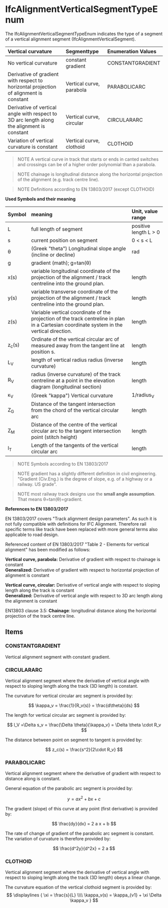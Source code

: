 # IfcAlignmentVerticalSegmentTypeEnum

The IfcAlignmentVerticalSegmentTypeEnum indicates the type of a segment of a vertical alignment segment (IfcAlignmentVerticalSegment).
<!-- end of short definition -->

| Vertical curvature | Segmenttype    | Enumeration Values |
|:----|:------------------|:----------|
| No vertical curvature | constant gradient    | CONSTANTGRADIENT |
| Derivative of gradient with respect to horizontal projection of alignment is constant | Vertical curve, parabola | PARABOLICARC |
| Derivative of vertical angle with respect to 3D arc length along the alignment is constant | Vertical curve, circular | CIRCULARARC |
| Variation of vertical curvature is constant | Vertical curve, clothoid | CLOTHOID |


> NOTE A vertical curve in track that starts or ends in canted switches and crossings can be of a higher order polynomial than a parabola.

> NOTE chainage is longitudinal distance along the horizontal projection of the alignment (e.g. track centre line).


> NOTE Definitions according to EN 13803/2017 (except CLOTHOID)



**Used Symbols and their meaning**


| Symbol | meaning | Unit, value range |
|:----|:------------------|:----------|
| L | full length of segment    | positive length L > 0 |
| s | current position on segment    | 0 < s < L |
| θ | (Greek "theta") Longitudinal slope angle (incline or decline)  | rad |
| g | gradient (math); g=tan(θ) | |
| x(s) | variable longitudinal coordinate of the projection of the alignment / track centreline into the ground plan. | length |
| y(s) | variable transverse coordinate of the projection of the alignment / track centreline into the ground plan. | length |
| z(s) | Variable vertical coordinate of the projection of the track centreline in plan in a Cartesian coordinate system in the vertical direction. | length |
| z<sub>c</sub>(s) | Ordinate of the vertical circular arc of measured away from the tangent line at position s. | length |
| L<sub>V</sub> | length of vertical radius radius (inverse curvature) | length |
| R<sub>V</sub> | radius (inverse curvature) of the track centreline at a point in the elevation diagram (longitudinal section) | length |
| κ<sub>V</sub> | (Greek "kappa") Vertical curvature  | 1/radius<sub>V</sub> |
| Z<sub>G</sub> | Distance of the tangent intersection from the chord of the vertical circular arc | length |
| Z<sub>M</sub> | Distance of the centre of the vertical circular arc to the tangent intersection point (stitch height) | length |
| l<sub>T</sub> | Length of the tangents of the vertical circular arc | length |

> NOTE Symbols according to EN 13803/2017

> NOTE gradient has a slightly different definition in civil engineering. "Gradient (Civ.Eng.) is the degree of slope, e.g. of a highway or a railway. US grade".

> NOTE most railway track designs use the **small angle assumption**. That means θ=tan(θ)=gradient.

**References to EN 13803/2017**

EN 13803/2017 covers "Track alignment design parameters". As such it is not fully compatible with definitions for IFC Alignment. Therefore rail specific terms like track have been replaced with more general terms also applicable to road design.

Referenced content of EN 13803/2017 "Table 2 - Elements for vertical alignment" has been modified as follows:

**Vertical curve, parabola:** Derivative of gradient with respect to chainage is constant<br/>
**Generalized:** Derivative of gradient with respect to horizontal projection of alignment is constant

**Vertical curve, circular:** Derivative of vertical angle with respect to sloping length along the track is constant<br/>
**Generalized:** Derivative of vertical angle with respect to 3D arc length along the alignment is constant

EN13803 clause 3.5:
**Chainage**: longitudinal distance along the horizontal projection of the track centre line.

## Items

### CONSTANTGRADIENT
Vertical alignment segment with constant gradient.

### CIRCULARARC
Vertical alignment segment where the derivative of vertical angle with respect to sloping length along the track (3D length) is constant.

The curvature for vertical circular arc segment is provided by:

$$ \kappa_v = \frac{1}{R_v(s)} = \frac{d\theta}{ds} $$

The length for vertical circular arc segment is provided by:

$$ l_V =\Delta s_v = \frac{\Delta \theta}{\kappa_v} = \Delta \theta \cdot R_v $$

The distance between point on segment to tangent is provided by:

$$ z_c(s) = \frac{s^2}{2\cdot R_v} $$

### PARABOLICARC
Vertical alignment segment where the derivative of gradient with respect to distance along is constant.
<br/>

General equation of the parabolic arc segment is provided by:

$$ y = a x^2 + b x + c $$

The gradient (slope) of this curve at any point (first derivative) is provided by:

$$ \frac{dy}{dx} = 2 a x + b $$

The rate of change of gradient of the parabolic arc segment is constant. The variation of curvature is therefore provided by:

$$ \frac{d^2y}{d^2x} = 2 a $$

### CLOTHOID

Vertical alignment segment where the derivative of vertical angle with respect to sloping length along the track (3D length) obeys a linear change.

The curvature equation of the vertical clothoid segment is provided by:
$$ \displaylines {
\xi = \frac{s}{L} \\\\
\kappa_v(s) = \kappa_{v1} + \xi \Delta \kappa_v
} $$
